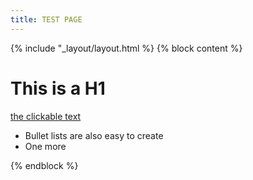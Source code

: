 ```yaml
---
title: TEST PAGE
---
```


{% include "_layout/layout.html %}
{% block content %}

# This is a H1

[the clickable text](/demo)

* Bullet lists are also easy to create
* One more

{% endblock %}
